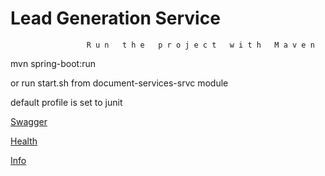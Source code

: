 # Lead Generation Service


                     R u n   t h e   p r o j e c t   w i t h   M a v e n

mvn spring-boot:run

or run start.sh from document-services-srvc module

default profile is set to junit


[Swagger](http://localhost:8080/api/document-services/swagger-ui.html)

[Health](http://localhost:8080/api/document-services/health)

[Info](http://localhost:8080/api/document-services/info)

